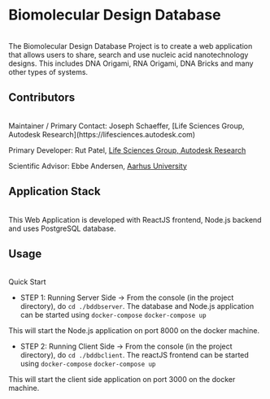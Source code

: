 # Biomolecular Design Database
<br/>
The Biomolecular Design Database Project is to create a web application that allows users to share, search and use nucleic acid nanotechnology designs. This includes DNA Origami, RNA Origami, DNA Bricks and many other types of systems.

## Contributors
<br />
Maintainer / Primary Contact:  Joseph Schaeffer, [Life Sciences Group, Autodesk Research](https://lifesciences.autodesk.com)  

Primary Developer: Rut Patel, [Life Sciences Group, Autodesk Research](https://lifesciences.autodesk.com)   

Scientific Advisor: Ebbe Andersen, [Aarhus University](http://bion.au.dk/)  


## Application Stack
<br /> 
This Web Application is developed with ReactJS frontend, Node.js backend and uses PostgreSQL database.

## Usage
<br />
Quick Start

* STEP 1: Running Server Side 
-> From the console (in the project directory), do `cd ./bddbserver`. The database and Node.js application can be started using `docker-compose` 
`docker-compose up`

This will start the Node.js application on port 8000 on the docker machine. 

* STEP 2: Running Client Side
-> From the console (in the project directory), do `cd ./bddbclient`. The reactJS frontend can be started using `docker-compose` 
`docker-compose up`

This will start the client side application on port 3000 on the docker machine. 

